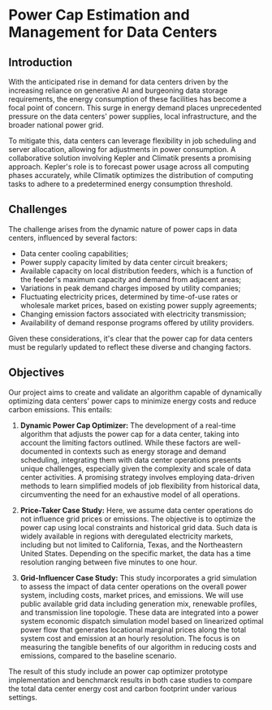 # Power Cap Estimation and Management for Data Centers

## Introduction

With the anticipated rise in demand for data centers driven by the increasing reliance on generative AI and burgeoning data storage requirements, the energy consumption of these facilities has become a focal point of concern. This surge in energy demand places unprecedented pressure on the data centers' power supplies, local infrastructure, and the broader national power grid.

To mitigate this, data centers can leverage flexibility in job scheduling and server allocation, allowing for adjustments in power consumption. A collaborative solution involving Kepler and Climatik presents a promising approach. Kepler's role is to forecast power usage across all computing phases accurately, while Climatik optimizes the distribution of computing tasks to adhere to a predetermined energy consumption threshold.

## Challenges

The challenge arises from the dynamic nature of power caps in data centers, influenced by several factors:

- Data center cooling capabilities;
- Power supply capacity limited by data center circuit breakers;
- Available capacity on local distribution feeders, which is a function of the feeder's maximum capacity and demand from adjacent areas;
- Variations in peak demand charges imposed by utility companies;
- Fluctuating electricity prices, determined by time-of-use rates or wholesale market prices, based on existing power supply agreements;
- Changing emission factors associated with electricity transmission;
- Availability of demand response programs offered by utility providers.

Given these considerations, it's clear that the power cap for data centers must be regularly updated to reflect these diverse and changing factors.

## Objectives

Our project aims to create and validate an algorithm capable of dynamically optimizing data centers' power caps to minimize energy costs and reduce carbon emissions. This entails:

1. **Dynamic Power Cap Optimizer:** The development of a real-time algorithm that adjusts the power cap for a data center, taking into account the limiting factors outlined. While these factors are well-documented in contexts such as energy storage and demand scheduling, integrating them with data center operations presents unique challenges, especially given the complexity and scale of data center activities. A promising strategy involves employing data-driven methods to learn simplified models of job flexibility from historical data, circumventing the need for an exhaustive model of all operations.

2. **Price-Taker Case Study:** Here, we assume data center operations do not influence grid prices or emissions. The objective is to optimize the power cap using local constraints and historical grid data. Such data is widely available in regions with deregulated electricity markets, including but not limited to California, Texas, and the Northeastern United States. Depending on the specific market, the data has a time resolution ranging between five minutes to one hour.

3. **Grid-Influencer Case Study:** This study incorporates a grid simulation to assess the impact of data center operations on the overall power system, including costs, market prices, and emissions. We will use public available grid data including generation mix, renewable profiles, and transmission line topologie. These data are integrated into a power system economic dispatch simulation model based on linearized optimal power flow that generates locational marginal prices along the total system cost and emission at an hourly resolution. The focus is on measuring the tangible benefits of our algorithm in reducing costs and emissions, compared to the baseline scenario.

The result of this study include an power cap optimizer prototype implementation and benchmarck results in both case studies to compare the total data center energy cost and carbon footprint under various settings.